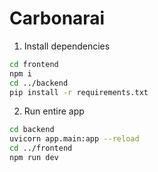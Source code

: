 # Carbonarai

1. Install dependencies

```bash
cd frontend
npm i
cd ../backend
pip install -r requirements.txt
```

2. Run entire app

```bash
cd backend
uvicorn app.main:app --reload
cd ../frontend
npm run dev
```